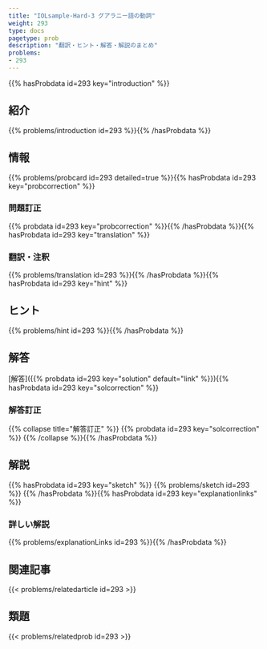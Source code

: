 ```yaml
---
title: "IOLsample-Hard-3 グアラニー語の動詞"
weight: 293
type: docs
pagetype: prob
description: "翻訳・ヒント・解答・解説のまとめ"
problems: 
- 293
---
```


{{% hasProbdata id=293 key="introduction" %}}

## 紹介

{{% problems/introduction id=293 %}}{{% /hasProbdata %}}

## 情報

{{% problems/probcard id=293 detailed=true %}}{{% hasProbdata id=293 key="probcorrection" %}}

### 問題訂正

{{% probdata id=293 key="probcorrection" %}}{{% /hasProbdata %}}{{% hasProbdata id=293 key="translation" %}}

### 翻訳・注釈

{{% problems/translation id=293 %}}{{% /hasProbdata %}}{{% hasProbdata id=293 key="hint" %}}

## ヒント

{{% problems/hint id=293 %}}{{% /hasProbdata %}}

## 解答

[解答]({{% probdata id=293 key="solution" default="link" %}}){{% hasProbdata id=293 key="solcorrection" %}}

### 解答訂正

{{% collapse title="解答訂正" %}}
{{% probdata id=293 key="solcorrection" %}}
{{% /collapse %}}{{% /hasProbdata %}}

## 解説

{{% hasProbdata id=293 key="sketch" %}}
{{% problems/sketch id=293 %}}
{{% /hasProbdata %}}{{% hasProbdata id=293 key="explanationlinks" %}}

### 詳しい解説

{{% problems/explanationLinks id=293 %}}{{% /hasProbdata %}}

## 関連記事

{{< problems/relatedarticle id=293 >}}

## 類題

{{< problems/relatedprob id=293 >}}
